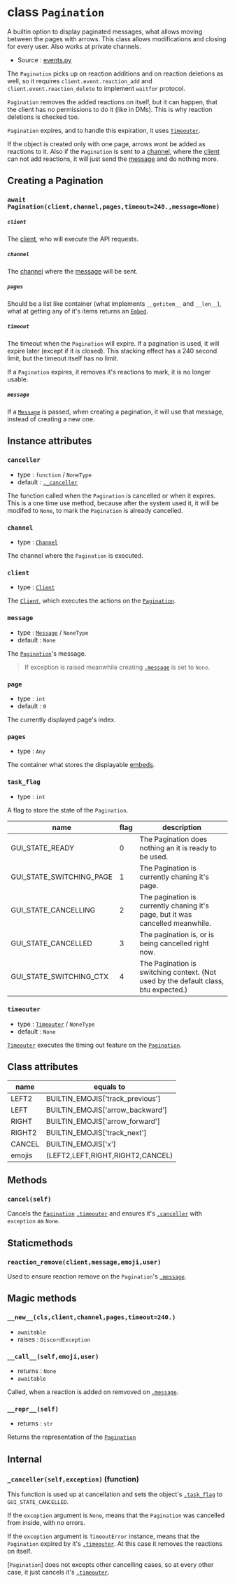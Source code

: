 # class `Pagination`

A builtin option to display paginated messages, what allows moving between the
pages with arrows. This class allows modifications and closing for every user.
Also works at private channels.

- Source : [events.py](https://github.com/HuyaneMatsu/hata/blob/master/hata/events.py)

The `Pagination` picks up on reaction additions and on reaction deletions
as well, so it requires `client.event.reaction_add` and
`client.event.reaction_delete` to implement `waitfor` protocol.

`Pagination` removes the added reactions on itself, but it can happen, that the
client has no permissions to do it (like in DMs). This is why reaction deletions
is checked too.

`Pagination` expires, and to handle this expiration, it uses 
[`Timeouter`](Timeouter.md).

If the object is created only with one page, arrows wont be added as reactions
to it. Also if the `Pagination` is sent to a [channel](CHANNEL_TYPES.md), where
the [client](Client.md) can not add reactions, it will just send the
[message](Message.md) and do nothing more.

## Creating a Pagination

### `await Pagination(client,channel,pages,timeout=240.,message=None)`

##### `client`

The [client](Client.md), who will execute the API requests.

##### `channel`

The [channel](CHANNEL_TYPES.md) where the [message](Message.md) will be sent.

##### `pages`

Should be a list like container (what implements `__getitem__` and `__len__`),
what at getting any of it's items returns an [`Embed`](Embed.md).

##### `timeout`

The timeout when the `Pagination` will expire. If a pagination is used, it will
expire later (except if it is closed). This stacking effect has a 240 second
limit, but the timeout itself has no limit.

If a `Pagination` expires, it removes it's reactions to mark, it is no longer
usable.

##### `message`

If a [`Message`](Message.md) is passed, when creating a pagination, it will 
use that message, instead of creating a new one.


## Instance attributes

### `canceller`

- type : `function` / `NoneType`
- default : [`._canceller`](#_cancellerselfexception-function)

The function called when the `Pagination` is cancelled or when it expires.
This is a one time use method, because after the system used it, it will be
modifed to `None`, to mark the `Pagination` is already cancelled.

### `channel`

- type : [`Channel`](CHANNEL_TYPES.md)

The channel where the `Pagination` is executed.

### `client`

- type : [`Client`](Client.md)

The [`Client`](Client.md), which executes the actions on the
[`Pagination`](Pagination.md).

### `message`

- type : [`Message`](Message.md) / `NoneType`
- default : `None`

The [`Pagination`](Pagination.md)'s message.

> If exception is raised meanwhile creating [`.message`](#message-1) is set to
>`None`.

### `page`

- type : `int`
- default : `0`

The currently displayed page's index.

### `pages`

- type : `Any`

The container what stores the displayable [embeds](Embed.md).

### `task_flag`

- type : `int`

A flag to store the state of the `Pagination`.

| name                      | flag  | description                                                                           |
|---------------------------|-------|---------------------------------------------------------------------------------------|
| GUI_STATE_READY           | 0     | The Pagination does nothing an it is ready to be used.                                |
| GUI_STATE_SWITCHING_PAGE  | 1     | The Pagination is currently chaning it's page.                                        |
| GUI_STATE_CANCELLING      | 2     | The pagination is currently chaning it's page, but it was cancelled meanwhile.        |
| GUI_STATE_CANCELLED       | 3     | The pagination is, or is being cancelled right now.                                   |
| GUI_STATE_SWITCHING_CTX   | 4     | The Pagination is switching context. (Not used by the default class, btu expected.)   |

### `timeouter`

- type : [`Timeouter`](Timeouter.md) / `NoneType`
- default : `None`

[`Timeouter`](Timeouter.md) executes the timing out feature on the
[`Pagination`](Pagination.md).

## Class attributes

| name      | equals to                         |
|-----------|-----------------------------------|
| LEFT2     | BUILTIN_EMOJIS['track_previous']  |
| LEFT      | BUILTIN_EMOJIS['arrow_backward']  |
| RIGHT     | BUILTIN_EMOJIS['arrow_forward']   |
| RIGHT2    | BUILTIN_EMOJIS['track_next']      |
| CANCEL    | BUILTIN_EMOJIS['x']               |
| emojis    | (LEFT2,LEFT,RIGHT,RIGHT2,CANCEL)  |

## Methods

### `cancel(self)`

Cancels the [`Pagination`](Pagination.md) [`.timeouter`](#timeouter) and
ensures it's [`.canceller`](#canceller) with `exception` as `None`.

## Staticmethods

### `reaction_remove(client,message,emoji,user)`

Used to ensure reaction remove on the `Pagination`'s [`.message`](#message-1).

## Magic methods

### `__new__(cls,client,channel,pages,timeout=240.)`

- `awaitable`
- raises : `DiscordException`

### `__call__(self,emoji,user)`

- returns : `None`
- `awaitable`

Called, when a reaction is added on remvoved on [`.message`](#message-1).

### `__repr__(self)`

- returns : `str`

Returns the representation of the [`Pagination`](Pagination.md)

## Internal

### `_canceller(self,exception)` (function)

This function is used up at cancellation and sets the object's
[`.task_flag`](#task_flag) to `GUI_STATE_CANCELLED`.

If the `exception` argument is `None`, means that the `Pagination` was
cancelled from inside, with no errors.

If the `exception` argument is `TimeoutError` instance, means that the
`Pagination` expired by it's [`.timeouter`](#timeouter). At this case it
removes the reactions on itself.

[`Pagination`] does not excepts other cancelling cases, so at every other case,
it just cancels it's [`.timeouter`](#timeouter).
